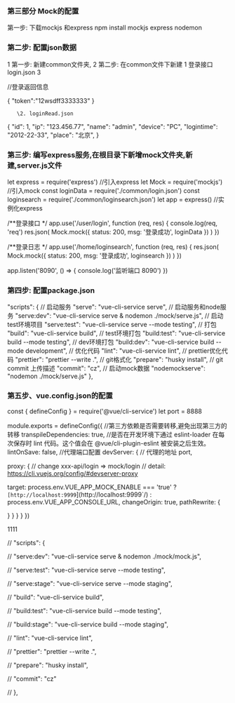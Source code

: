 ###  第三部分   Mock的配置

第一步: 下载mockjs 和express
npm install mockjs express nodemon

### 第二步: 配置json数据

  1  第一步: 新建common文件夹,
  2  第二步: 在common文件下新建
  1  登录接口 login.json
  3   


//登录返回信息

{
 "token":"12wsdff3333333"
}


       \2. loginRead.json


{
 "id": 1,
 "ip": "123.456.77",
 "name": "admin",
 "device": "PC",
 "logintime": "2012-22-33",
 "place": "北京",
}

### 第三步: 编写express服务,在根目录下新增mock文件夹,新建,server.js文件

let express = require('express') //引入express
let Mock = require('mockjs') //引入mock
const loginData = require('./common/login.json')
const loginsearch = require('./common/loginsearch.json')
let app = express() //实例化express

/**登录接口 */
app.use('/user/login', function (req, res) {
 console.log(req, 'req')
 res.json(
  Mock.mock({
   status: 200,
   msg: '登录成功',
   loginData
 })
)
})

/**登录日志 */
app.use('/home/loginsearch', function (req, res) {
 res.json(
  Mock.mock({
   status: 200,
   msg: '登录成功',
   loginsearch
 })
)
})

app.listen('8090', () => {
 console.log('监听端口 8090')
})



### 第四步: 配置package.json

"scripts": {
   // 启动服务
    "serve": "vue-cli-service serve",
     // 启动服务和node服务
    "serve:dev": "vue-cli-service serve & nodemon ./mock/serve.js",
     // 启动test环境项目
    "serve:test": "vue-cli-service serve --mode testing",
     // 打包
    "build": "vue-cli-service build",
     // test环境打包
    "build:test": "vue-cli-service build --mode testing",
     // dev环境打包
    "build:dev": "vue-cli-service build --mode development",
     // 优化代码
    "lint": "vue-cli-service lint",
     // prettier优化代码
    "prettier": "prettier --write .",
     // git格式化
    "prepare": "husky install",
     // git commit 上传描述
    "commit": "cz",
     // 启动mock数据
    "nodemockserve": "nodemon ./mock/serve.js"
  }, 



###  第五步、vue.config.json的配置

const { defineConfig } = require('@vue/cli-service')
let port = 8888

module.exports = defineConfig({
//第三方依赖是否需要转移,避免出现第三方的转移
transpileDependencies: true,
//是否在开发环境下通过 eslint-loader 在每次保存时 lint 代码。这个值会在 @vue/cli-plugin-eslint 被安装之后生效。
lintOnSave: false,
//代理端口配置
devServer: {
// 代理的地址
port,

proxy: {
// change xxx-api/login => mock/login
// detail: https://cli.vuejs.org/config/#devserver-proxy

[process.env.VUE_APP_BASE_API]: {

target: process.env.VUE_APP_MOCK_ENABLE === 'true' ? `[http://localhost:9999`](http://localhost:9999`/) : process.env.VUE_APP_CONSOLE_URL,
changeOrigin: true,
pathRewrite: {

['^' + process.env.VUE_APP_BASE_API]: ''

}
}
}
}
}) 





1111

 // "scripts": {

 //  "serve:dev": "vue-cli-service serve & nodemon ./mock/mock.js",

 //  "serve:test": "vue-cli-service serve --mode testing",

 //  "serve:stage": "vue-cli-service serve --mode staging",

 //  "build": "vue-cli-service build",

 //  "build:test": "vue-cli-service build --mode testing",

 //  "build:stage": "vue-cli-service build --mode staging",

 //  "lint": "vue-cli-service lint",

 //  "prettier": "prettier --write .",

 //  "prepare": "husky install",

 //  "commit": "cz"

 // },